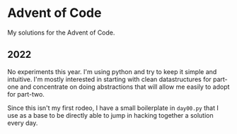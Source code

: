 # Advent of Code

My solutions for the Advent of Code.

## 2022

No experiments this year. I'm using python and try to keep it simple and
intuitive. I'm mostly interested in starting with clean datastructures for
part-one and concentrate on doing abstractions that will allow me easily to
adopt for part-two.

Since this isn't my first rodeo, I have a small boilerplate in `day00.py` that
I use as a base to be directly able to jump in hacking together a solution
every day.
